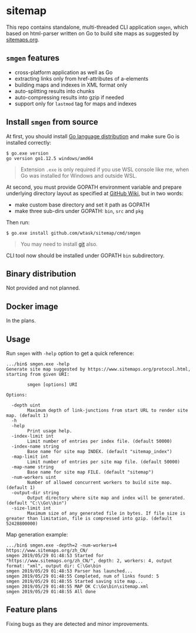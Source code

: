 # sitemap

This repo contains standalone, multi-threaded CLI application `smgen`, which based on html-parser written on Go to build site maps as suggested by [sitemaps.org](https://www.sitemaps.org/).

## `smgen` features

* сross-platform application as well as Go
* extracting links only from href-attributes of a-elements
* building maps and indexes in XML format only
* auto-splitting results into chunks
* auto-compressing results into gzip if needed
* support only for `lastmod` tag for maps and indexes

## Install `smgen` from source

At first, you should install [Go language distribution](https://golang.org/dl/) and make sure Go is installed correctly:

```cli
$ go.exe version
go version go1.12.5 windows/amd64
```

> Extension `.exe` is only required if you use WSL console like me, when Go was installed for Windows and outside WSL.

At second, you must provide GOPATH environment variable and prepare underlying directory layout as specified at [GitHub Wiki](https://github.com/golang/go/wiki/GOPATH), but in two words:

* make custom base directory and set it path as GOPATH
* make three sub-dirs under GOPATH: `bin`, `src` and `pkg`

Then run:

```cli
$ go.exe install github.com/wtask/sitemap/cmd/smgen
```

> You may need to install [git](https://git-scm.com/) also.

CLI tool now should be installed under GOPATH `bin` subdirectory.

## Binary distribution

Not provided and not planned.

## Docker image

In the plans.

## Usage

Run `smgen` with `-help` option to get a quick reference:

```cli
.../bin$ smgen.exe -help
Generate site map suggested by https://www.sitemaps.org/protocol.html, starting from given URI:

        smgen [options] URI

Options:

  -depth uint
        Maximum depth of link-junctions from start URL to render site map. (default 1)
  -h
  -help
        Print usage help.
  -index-limit int
        Limit number of entries per index file. (default 50000)
  -index-name string
        Base name for site map INDEX. (default "sitemap_index")
  -map-limit int
        Limit number of entries per site map file. (default 50000)
  -map-name string
        Base name for site map FILE. (default "sitemap")
  -num-workers uint
        Number of allowed concurrent workers to build site map. (default 1)
  -output-dir string
        Output directory where site map and index will be generated. (default "C:\\Go\\bin")
  -size-limit int
        Maximum size of any generated file in bytes. If file size is greater than limitation, file is compressed into gzip. (default 52428800000)
```

Map generation example:

```cli
.../bin$ smgen.exe -depth=2 -num-workers=4 https://www.sitemaps.org/zh_CN/
smgen 2019/05/29 01:48:53 Started for "https://www.sitemaps.org/zh_CN/", depth: 2, workers: 4, output format: "xml", output dir: C:\Go\bin
smgen 2019/05/29 01:48:53 Parser has launched...
smgen 2019/05/29 01:48:55 Completed, num of links found: 5
smgen 2019/05/29 01:48:55 Started saving site map...
smgen 2019/05/29 01:48:55 MAP OK C:\Go\bin\sitemap.xml
smgen 2019/05/29 01:48:55 All done
```

## Feature plans

Fixing bugs as they are detected and minor improvements.
